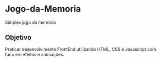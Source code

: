 # Jogo-da-Memoria
Simples jogo da memória

## Objetivo

Praticar desenvolvimento FrontEnd utilizando HTML, CSS e Javascript com foco em efeitos e animações.
